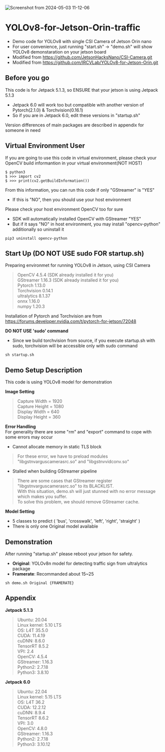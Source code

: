 
![Screenshot from 2024-05-03 11-12-06](https://github.com/IRCVLab/Yolov8n-for-jetson-traffic/assets/157778605/41c86536-0f0a-4bad-94a2-b46ce10a286e)


# YOLOv8-for-Jetson-Orin-traffic
- Demo code for YOLOv8 with single CSI Camera of Jetson Orin nano  
- For user convenience, just running "start.sh" -> "demo.sh" will show YOLOv8 demonstaration on your jetson board  
- Modified from https://github.com/JetsonHacksNano/CSI-Camera.git
- Modified from https://github.com/IRCVLab/YOLOv8-for-Jetson-Orin.git

## Before you go
This code is for Jetpack 5.1.3, so ENSURE that your jetson is using Jetpack 5.1.3  

- Jetpack 6.0 will work too but compatible with another version of Pytorch(2.1.0) & Torchvision(0.16.1)  
- So if you are in Jetpack 6.0, edit these versions in "startup.sh"  

Version differences of main packages are described in appendix for someone in need

## Virtual Environment User
If you are going to use this code in virtual environment, please check your OpenCV build informantion in your virtual environment(NOT HOST)
```shell
$ python3
$ >>> import cv2
$ >>> print(cv2.getBuildInformation())
```
From this information, you can run this code if only "GStreamer" is "YES"
- If this is "NO", then you should use your host environment

Please check your host environment OpenCV too for sure

- SDK will automatically installed OpenCV with GStreamer "YES"  
- But if it says "NO" in host environment, you may install "opencv-python" additionally so uninstall it  
```shell
pip3 uninstall opencv-python
```
  
## Start Up (DO NOT USE sudo FOR startup.sh)
Preparing environmet for running YOLOv8 in Jetson, using CSI Camera  
> OpenCV 4.5.4 (SDK already installed it for you)  
> GStreamer 1.16.3 (SDK already installed it for you)  
> Pytorch 1.13.0  
> Torchvision 0.14.1  
> ultralytics 8.1.37  
> onnx 1.16.0  
> numpy 1.20.3  

Installation of Pytorch and Torchvision are from https://forums.developer.nvidia.com/t/pytorch-for-jetson/72048  

**DO NOT USE 'sudo' command**
- Since we build torchvision from source, if you execute startup.sh with sudo, torchvision will be accessible only with sudo command  
```shell  
sh startup.sh 
```

## Demo Setup Description
This code is using YOLOv8 model for demonstration  

**Image Setting**
> Capture Width = 1920  
> Capture Height = 1080  
> Display Width = 640  
> Display Height = 360  

**Error Handling**  
For generality there are some "rm" and "export" command to cope with some errors may occur
- Cannot allocate memory in static TLS block  
> For these error, we have to preload modules "libgstnvarguscamerasrc.so" and "libgstnvvidconv.so"  
- Stalled when building GStreamer pipeline  
> There are some cases that GStreamer register "libgstnvarguscamerasrc.so" to its BLACKLIST.  
> With this situation, demo.sh will just stunned with no error message which makes you suffer.  
> To solve this problem, we should remove GStreamer cache.  

**Model Setting**
- 5 classes to predict ( 'bus', 'crosswalk', 'left', 'right', 'straight' ) 
- There is only one Original model available

## Demonstration
After running "startup.sh" please reboot your jetson for safety.  

- **Original**: YOLOv8n model for detecting traffic sign from ultralytics package  
- **Framerate**: Recommanded about 15~25  
```shell  
sh demo.sh Original {FRAMERATE}  
```

## Appendix

**Jetpack 5.1.3**
> Ubuntu: 20.04  
> Linux kernel: 5.10 LTS  
> OS: L4T 35.5.0  
> CUDA: 11.4.19  
> cuDNN: 8.6.0  
> TensorRT 8.5.2  
> VPI: 2.4  
> OpenCV: 4.5.4  
> GStreamer: 1.16.3  
> Python2: 2.7.18  
> Python3: 3.8.10  

**Jetpack 6.0**
> Ubuntu: 22.04  
> Linux kernel: 5.15 LTS  
> OS: L4T 36.2  
> CUDA: 12.2.12  
> cuDNN: 8.9.4  
> TensorRT 8.6.2  
> VPI: 3.0  
> OpenCV: 4.8.0  
> GStreamer: 1.16.3  
> Python2: 2.7.18  
> Python3: 3.10.12  
